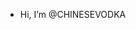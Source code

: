 - Hi, I’m @CHINESEVODKA


<!---
CHINESEVODKA/CHINESEVODKA is a ✨ special ✨ repository because its `README.md` (this file) appears on your GitHub profile.
You can click the Preview link to take a look at your changes.
--->
